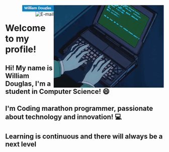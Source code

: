 
<img align="right" src="https://github.com/WilliamDCGomes/williamdcgomes/blob/main/gif/programming.gif" width="350"/>

<a href="https://www.linkedin.com/in/william-douglas-costa-gomes-4a087817a/">
<img align="right" alt="LinkedIn" src="https://github.com/WilliamDCGomes/williamdcgomes/blob/main/gif/buttonLinkedin.png"/>
</a>

<a href="mailto:williamdouglasgomes@hotmail.com">
<img align="right" alt="E-mail" src="https://img.shields.io/badge/-How%20to%20reach%20me-red"/>
</a>

<br/>

# Welcome to my profile!

## Hi! My name is William Douglas, I'm a student in Computer Science! 😄
## I'm Coding marathon programmer, passionate about technology and innovation! 💻
## Learning is continuous and there will always be a next level


